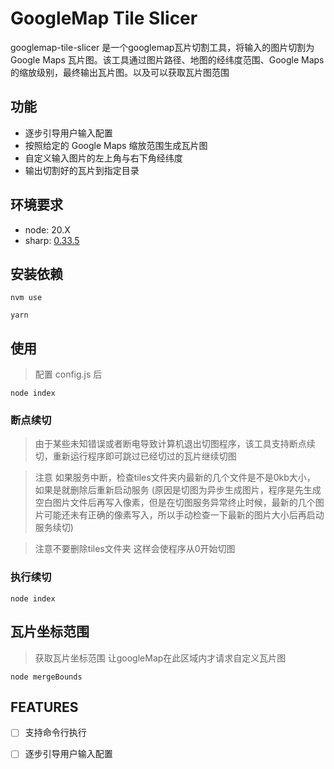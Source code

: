 # GoogleMap Tile Slicer

googlemap-tile-slicer 是一个googlemap瓦片切割工具，将输入的图片切割为 Google Maps 瓦片图。该工具通过图片路径、地图的经纬度范围、Google Maps 的缩放级别，最终输出瓦片图。以及可以获取瓦片图范围

## 功能

- 逐步引导用户输入配置
- 按照给定的 Google Maps 缩放范围生成瓦片图
- 自定义输入图片的左上角与右下角经纬度
- 输出切割好的瓦片到指定目录

## 环境要求

- node: 20.X
- sharp: [0.33.5](https://github.com/lovell/sharp)



## 安装依赖

```
nvm use

yarn
```

## 使用

> 配置 config.js 后
```
node index
```

### 断点续切
> 由于某些未知错误或者断电导致计算机退出切图程序，该工具支持断点续切，重新运行程序即可跳过已经切过的瓦片继续切图

> 注意 如果服务中断，检查tiles文件夹内最新的几个文件是不是0kb大小， 如果是就删除后重新启动服务   (原因是切图为异步生成图片，程序是先生成空白图片文件后再写入像素，但是在切图服务异常终止时候，最新的几个图片可能还未有正确的像素写入，所以手动检查一下最新的图片大小后再启动服务续切)

>  注意不要删除tiles文件夹  这样会使程序从0开始切图


### 执行续切

```
node index
```


 

## 瓦片坐标范围

> 获取瓦片坐标范围 让googleMap在此区域内才请求自定义瓦片图
```
node mergeBounds
```

## FEATURES 

- [ ] 支持命令行执行
- [ ] 逐步引导用户输入配置





